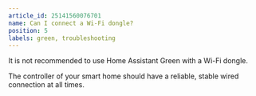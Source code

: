 ```yaml
---
article_id: 25141560076701
name: Can I connect a Wi-Fi dongle?
position: 5
labels: green, troubleshooting
---
```


It is not recommended to use Home Assistant Green with a Wi-Fi dongle.

The controller of your smart home should have a reliable, stable wired connection at all times.

